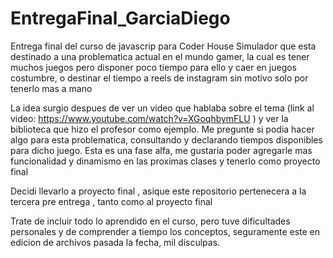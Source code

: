 # EntregaFinal_GarciaDiego
Entrega final del curso de javascrip para Coder House
Simulador que esta destinado a una problematica actual en el mundo gamer, la cual es tener muchos juegos pero disponer poco tiempo para ello y caer en juegos costumbre, o destinar el tiempo a reels de instagram sin motivo solo por tenerlo mas a mano

La idea surgio despues de ver un video que hablaba sobre el tema (link al video: https://www.youtube.com/watch?v=XGoqhbymFLU ) y ver la biblioteca que hizo el profesor como ejemplo. Me pregunte si podia hacer algo para esta problematica, consultando y declarando tiempos disponibles para dicho juego.
Esta es una fase alfa, me gustaria poder agregarle mas funcionalidad y dinamismo en las proximas clases y tenerlo como proyecto final

Decidi llevarlo a proyecto final , asique este repositorio pertenecera a la tercera pre entrega , tanto como al proyecto final

Trate de incluir todo lo aprendido en el curso, pero tuve dificultades personales y de comprender a tiempo los conceptos, seguramente este en edicion de archivos pasada la fecha, mil disculpas.
